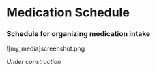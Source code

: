 # Medication Schedule

### Schedule for organizing medication intake

![my_media]screenshot.png

<em>Under construction</em>
